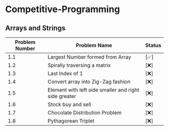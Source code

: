 # Competitive-Programming

## Arrays and Strings
|Problem Number | Problem Name | Status|
|--- | --- | --- |
| 1.1 | Largest Number formed from Array | [✅]
| 1.2 | Spirally traversing a matrix | [❌]
| 1.3 | Last Index of 1 | [❌]
| 1.4 | Convert array into Zig-Zag fashion |  [❌]
| 1.5 | Element with left side smaller and right side greater | [❌]
| 1.6 | Stock buy and sell | [❌]
| 1.7 | Chocolate Distribution Problem | [❌]
| 1.8 | Pythagorean Triplet | [❌]
